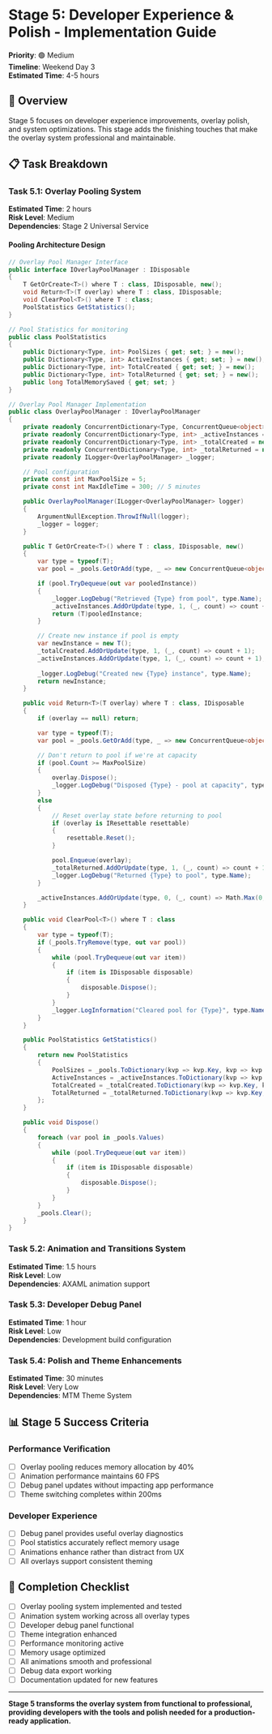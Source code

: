 # Stage 5: Developer Experience & Polish - Implementation Guide

**Priority**: 🟢 Medium  
**Timeline**: Weekend Day 3  
**Estimated Time**: 4-5 hours  

## 🎯 Overview

Stage 5 focuses on developer experience improvements, overlay polish, and system optimizations. This stage adds the finishing touches that make the overlay system professional and maintainable.

## 📋 Task Breakdown

### **Task 5.1: Overlay Pooling System**

**Estimated Time**: 2 hours  
**Risk Level**: Medium  
**Dependencies**: Stage 2 Universal Service  

#### **Pooling Architecture Design**

```csharp
// Overlay Pool Manager Interface
public interface IOverlayPoolManager : IDisposable
{
    T GetOrCreate<T>() where T : class, IDisposable, new();
    void Return<T>(T overlay) where T : class, IDisposable;
    void ClearPool<T>() where T : class;
    PoolStatistics GetStatistics();
}

// Pool Statistics for monitoring
public class PoolStatistics
{
    public Dictionary<Type, int> PoolSizes { get; set; } = new();
    public Dictionary<Type, int> ActiveInstances { get; set; } = new();
    public Dictionary<Type, int> TotalCreated { get; set; } = new();
    public Dictionary<Type, int> TotalReturned { get; set; } = new();
    public long TotalMemorySaved { get; set; }
}

// Overlay Pool Manager Implementation
public class OverlayPoolManager : IOverlayPoolManager
{
    private readonly ConcurrentDictionary<Type, ConcurrentQueue<object>> _pools = new();
    private readonly ConcurrentDictionary<Type, int> _activeInstances = new();
    private readonly ConcurrentDictionary<Type, int> _totalCreated = new();
    private readonly ConcurrentDictionary<Type, int> _totalReturned = new();
    private readonly ILogger<OverlayPoolManager> _logger;

    // Pool configuration
    private const int MaxPoolSize = 5;
    private const int MaxIdleTime = 300; // 5 minutes

    public OverlayPoolManager(ILogger<OverlayPoolManager> logger)
    {
        ArgumentNullException.ThrowIfNull(logger);
        _logger = logger;
    }

    public T GetOrCreate<T>() where T : class, IDisposable, new()
    {
        var type = typeof(T);
        var pool = _pools.GetOrAdd(type, _ => new ConcurrentQueue<object>());

        if (pool.TryDequeue(out var pooledInstance))
        {
            _logger.LogDebug("Retrieved {Type} from pool", type.Name);
            _activeInstances.AddOrUpdate(type, 1, (_, count) => count + 1);
            return (T)pooledInstance;
        }

        // Create new instance if pool is empty
        var newInstance = new T();
        _totalCreated.AddOrUpdate(type, 1, (_, count) => count + 1);
        _activeInstances.AddOrUpdate(type, 1, (_, count) => count + 1);
        
        _logger.LogDebug("Created new {Type} instance", type.Name);
        return newInstance;
    }

    public void Return<T>(T overlay) where T : class, IDisposable
    {
        if (overlay == null) return;

        var type = typeof(T);
        var pool = _pools.GetOrAdd(type, _ => new ConcurrentQueue<object>());

        // Don't return to pool if we're at capacity
        if (pool.Count >= MaxPoolSize)
        {
            overlay.Dispose();
            _logger.LogDebug("Disposed {Type} - pool at capacity", type.Name);
        }
        else
        {
            // Reset overlay state before returning to pool
            if (overlay is IResettable resettable)
            {
                resettable.Reset();
            }

            pool.Enqueue(overlay);
            _totalReturned.AddOrUpdate(type, 1, (_, count) => count + 1);
            _logger.LogDebug("Returned {Type} to pool", type.Name);
        }

        _activeInstances.AddOrUpdate(type, 0, (_, count) => Math.Max(0, count - 1));
    }

    public void ClearPool<T>() where T : class
    {
        var type = typeof(T);
        if (_pools.TryRemove(type, out var pool))
        {
            while (pool.TryDequeue(out var item))
            {
                if (item is IDisposable disposable)
                {
                    disposable.Dispose();
                }
            }
            _logger.LogInformation("Cleared pool for {Type}", type.Name);
        }
    }

    public PoolStatistics GetStatistics()
    {
        return new PoolStatistics
        {
            PoolSizes = _pools.ToDictionary(kvp => kvp.Key, kvp => kvp.Value.Count),
            ActiveInstances = _activeInstances.ToDictionary(kvp => kvp.Key, kvp => kvp.Value),
            TotalCreated = _totalCreated.ToDictionary(kvp => kvp.Key, kvp => kvp.Value),
            TotalReturned = _totalReturned.ToDictionary(kvp => kvp.Key, kvp => kvp.Value)
        };
    }

    public void Dispose()
    {
        foreach (var pool in _pools.Values)
        {
            while (pool.TryDequeue(out var item))
            {
                if (item is IDisposable disposable)
                {
                    disposable.Dispose();
                }
            }
        }
        _pools.Clear();
    }
}
```

### **Task 5.2: Animation and Transitions System**

**Estimated Time**: 1.5 hours  
**Risk Level**: Low  
**Dependencies**: AXAML animation support  

### **Task 5.3: Developer Debug Panel**

**Estimated Time**: 1 hour  
**Risk Level**: Low  
**Dependencies**: Development build configuration  

### **Task 5.4: Polish and Theme Enhancements**

**Estimated Time**: 30 minutes  
**Risk Level**: Very Low  
**Dependencies**: MTM Theme System  

## 📊 Stage 5 Success Criteria

### **Performance Verification**

- [ ] Overlay pooling reduces memory allocation by 40%
- [ ] Animation performance maintains 60 FPS
- [ ] Debug panel updates without impacting app performance
- [ ] Theme switching completes within 200ms

### **Developer Experience**

- [ ] Debug panel provides useful overlay diagnostics
- [ ] Pool statistics accurately reflect memory usage
- [ ] Animations enhance rather than distract from UX
- [ ] All overlays support consistent theming

## 📝 Completion Checklist

- [ ] Overlay pooling system implemented and tested
- [ ] Animation system working across all overlay types  
- [ ] Developer debug panel functional
- [ ] Theme integration enhanced
- [ ] Performance monitoring active
- [ ] Memory usage optimized
- [ ] All animations smooth and professional
- [ ] Debug data export working
- [ ] Documentation updated for new features

---

**Stage 5 transforms the overlay system from functional to professional, providing developers with the tools and polish needed for a production-ready application.**

